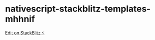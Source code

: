 # nativescript-stackblitz-templates-mhhnif

[Edit on StackBlitz ⚡️](https://stackblitz.com/edit/nativescript-stackblitz-templates-mhhnif)